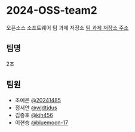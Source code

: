 # 2024-OSS-team2
오픈소스 소프트웨어 팀 과제 저장소
[팀 과제 저장소 주소](https://github.com/whdPdms04/2024-OSS-team2)

## 팀명
2조

## 팀원
- 조예은 [@20241485](https://github.com/20241485)
- 정서연 [@wjdtjdus](https://github.com/wjdtjdus)
- 김종호 [@kjh456](https://github.com/kjh456/git)
- 이현승 [@bluemoon-17](https://github.com/bluemoon-17)
